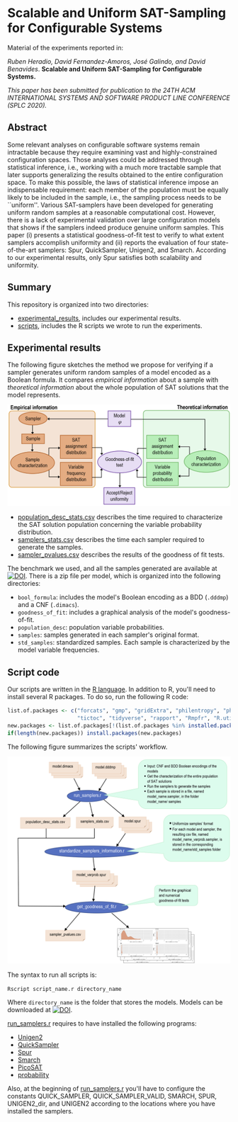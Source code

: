 # Scalable and Uniform SAT-Sampling for Configurable Systems

Material of the experiments reported in:

*Ruben Heradio, David Fernandez-Amoros, José Galindo, and David Benavides*. 
**Scalable and Uniform SAT-Sampling for Configurable Systems.** 

*This paper has been submitted for publication to the 24TH ACM INTERNATIONAL SYSTEMS AND SOFTWARE PRODUCT LINE CONFERENCE (SPLC 2020).*

## Abstract

Some relevant analyses on configurable software systems remain intractable because they require examining vast and highly-constrained configuration spaces. Those analyses could be addressed through statistical inference, i.e., working with a much more tractable sample that later supports generalizing the results obtained to the entire configuration space. To make this possible, the laws of statistical inference impose an indispensable requirement: each member of the population must be equally likely to be included in the sample, i.e., the sampling process needs to be ``uniform''. Various SAT-samplers have been developed for generating uniform random samples at a reasonable computational cost. However, there is a lack of experimental validation over large configuration models that shows if the samplers indeed produce genuine uniform samples. This paper (i) presents a statistical goodness-of-fit test to verify to what extent samplers accomplish uniformity and (ii) reports the evaluation of four state-of-the-art samplers: Spur, QuickSampler, Unigen2, and Smarch.  According to our experimental results, only Spur satisfies both scalability and uniformity.

## Summary

This repository is organized into two directories:

* [experimental_results](https://github.com/rheradio/sat_sampling/tree/master/experimental_results), includes our experimental results.
* [scripts](https://github.com/rheradio/sat_sampling/tree/master/scripts), includes the R scripts we wrote to run the experiments.


## Experimental results

The following figure sketches the method we propose for verifying if a sampler generates uniform random samples of a model encoded as a Boolean formula. It compares *empirical information* about a sample with *theoretical information* about the whole population of SAT solutions that the model represents.

![Schema summarizing the goodness-of-fit test](https://github.com/rheradio/sat_sampling/blob/master/scripts/goodness_of_fit_schema.png)

* [population_desc_stats.csv](https://github.com/rheradio/sat_sampling/blob/master/experimental_results/population_desc_stats.csv) describes the time required to characterize the SAT solution population concerning the variable probability distribution.
* [samplers_stats.csv](https://github.com/rheradio/sat_sampling/blob/master/experimental_results/samplers_stats.csv) describes the time each sampler required to generate the samples.
* [sampler_pvalues.csv](https://github.com/rheradio/sat_sampling/blob/master/experimental_results/sampler_pvalues.csv) describes the results of the goodness of fit tests.

The benchmark we used, and all the samples generated are available at [![DOI](https://zenodo.org/badge/DOI/10.5281/zenodo.3712298.svg)](https://doi.org/10.5281/zenodo.3712298). There is a zip file per model, which is organized into the following directories:

* `bool_formula`: includes the model's Boolean encoding as a BDD (`.dddmp`) and a CNF (`.dimacs`).
* `goodness_of_fit`: includes a graphical analysis of the model's goodness-of-fit.
* `population_desc`: population variable probabilities.
* `samples`: samples generated in each sampler's original format.
* `std_samples`: standardized samples. Each sample is characterized by the model variable frequencies.

## Script code

Our scripts are written in the [R language](https://cran.r-project.org/). In addition to R,
you'll need to install several R packages. To do so, run the following R code:

```R
list.of.packages <- c("forcats", "gmp", "gridExtra", "philentropy", "philentropy", "psych",
                      "tictoc", "tidyverse", "rapport", "Rmpfr", "R.utils", "pwr")
new.packages <- list.of.packages[!(list.of.packages %in% installed.packages()[,"Package"])]
if(length(new.packages)) install.packages(new.packages)
```

The following figure summarizes the scripts' workflow.

![Schema summarizing the scripts' workflow](https://github.com/rheradio/sat_sampling/blob/master/scripts/scripts_workflow_schema.png)

The syntax to run all scripts is:

`Rscript script_name.r directory_name`

Where `directory_name` is the folder that stores the models. Models can be downloaded at  [![DOI](https://zenodo.org/badge/DOI/10.5281/zenodo.3712298.svg)](https://doi.org/10.5281/zenodo.3712298).

[run_samplers.r](https://github.com/rheradio/sat_sampling/blob/master/scripts/run_samplers.r) requires to have installed the following programs:

* [Unigen2](https://bitbucket.org/kuldeepmeel/unigen)
* [QuickSampler](https://github.com/RafaelTupynamba/quicksampler)
* [Spur](https://github.com/ZaydH/spur)
* [Smarch](https://github.com/jeho-oh/Kclause_Smarch)
* [PicoSAT](http://fmv.jku.at/picosat/)
* [probability](https://github.com/rheradio/VMStatAnal)

Also, at the beginning of [run_samplers.r](https://github.com/rheradio/sat_sampling/blob/master/scripts/run_samplers.r) you'll have to configure the constants QUICK_SAMPLER, QUICK_SAMPLER_VALID, SMARCH, SPUR, UNIGEN2_dir, and UNIGEN2 according to the locations where you have installed the samplers.
